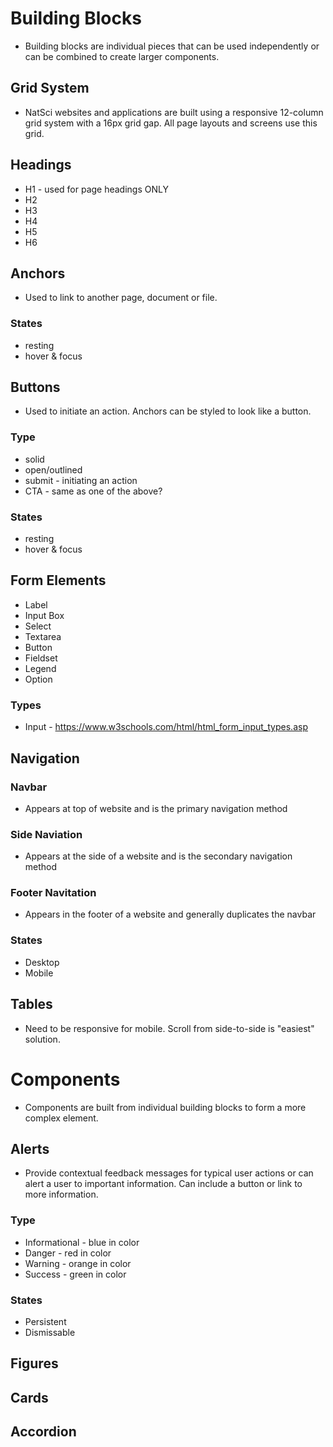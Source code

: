 # Building Blocks
* Building blocks are individual pieces that can be used independently or can be combined to create larger components.

## Grid System
* NatSci websites and applications are built using a responsive 12-column grid system with a 16px grid gap. All page layouts and screens use this grid.

## Headings
* H1 - used for page headings ONLY
* H2
* H3
* H4
* H5
* H6

## Anchors
* Used to link to another page, document or file.
### States
* resting
* hover & focus

## Buttons
* Used to initiate an action. Anchors can be styled to look like a button.
### Type
* solid
* open/outlined
* submit - initiating an action
* CTA - same as one of the above?
### States
* resting
* hover & focus


## Form Elements
* Label 
* Input Box
* Select
* Textarea
* Button
* Fieldset
* Legend
* Option
### Types
* Input - https://www.w3schools.com/html/html_form_input_types.asp

## Navigation
### Navbar
* Appears at top of website and is the primary navigation method
### Side Naviation
* Appears at the side of a website and is the secondary navigation method
### Footer Navitation
* Appears in the footer of a website and generally duplicates the navbar
### States
* Desktop
* Mobile

## Tables
* Need to be responsive for mobile. Scroll from side-to-side is "easiest" solution.

# Components
* Components are built from individual building blocks to form a more complex element.

## Alerts
* Provide contextual feedback messages for typical user actions or can alert a user to important information. Can include a button or link to more information.
### Type
* Informational - blue in color
* Danger - red in color
* Warning - orange in color
* Success - green in color
### States
* Persistent
* Dismissable

## Figures

## Cards

## Accordion




